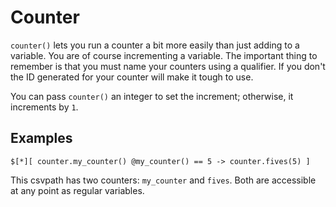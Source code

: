 
# Counter

`counter()` lets you run a counter a bit more easily than just adding to a variable. You are of course incrementing a variable. The important thing to remember is that you must name your counters using a qualifier. If you don't the ID generated for your counter will make it tough to use.

You can pass `counter()` an integer to set the increment; otherwise, it increments by `1`.

## Examples

    $[*][ counter.my_counter() @my_counter() == 5 -> counter.fives(5) ]

This csvpath has two counters: `my_counter` and `fives`. Both are accessible at any point as regular variables.
